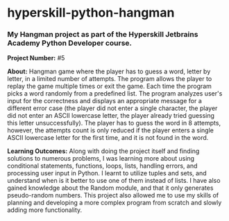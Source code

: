# hyperskill-python-hangman
### My Hangman project as part of the Hyperskill Jetbrains Academy Python Developer course.

**Project Number:** #5

**About:** Hangman game where the player has to guess a word, letter by letter, in a limited number of attempts. The program allows the player to replay the game multiple times or exit the game. Each time the program picks a word randomly from a predefined list. The program analyzes user's input for the correctness and displays an appropriate message for a different error case (the player did not enter a single character, the player did not enter an ASCII lowercase letter, the player already tried guessing this letter unsuccessfully). The player has to guess the word in 8 attempts, however, the attempts count is only reduced if the player enters a single ASCII lowercase letter for the first time, and it is not found in the word.

**Learning Outcomes:** Along with doing the project itself and finding solutions to numerous problems, I was learning more about using conditional statements, functions, loops, lists, handling errors, and processing user input in Python. I learnt to utilize tuples and sets, and understand when is it better to use one of them instead of lists. I have also gained knowledge about the Random module, and that it only generates pseudo-random numbers. This project also allowed me to use my skills of planning and developing a more complex program from scratch and slowly adding more functionality. 

